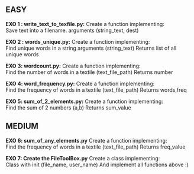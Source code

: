 ## EASY
**EXO 1 : write_text_to_texfile.py:**
Create a function implementing: <br>
Save text into a filename. arguments (string_text, dest)

**EXO 2 : words_unique.py:**
Create a function implementing: <br>
Find unique words in a string arguments (string_text)
Returns list of all unique words

**EXO 3: wordcount.py:**
Create a function implementing: <br>
Find the number of words in a textile (text_file_path)
Returns number

**EXO 4: word_frequency.py:**
Create a function implementing: <br>
Find the frequency of words in a textile (text_file_path)
Returns words,freq

**EXO 5: sum_of_2_elements.py:**
Create a function implementing: <br>
Find the sum of 2 numbers (a,b)
Returns sum_value

## MEDIUM
**EXO 6: sum_of_any_elements.py**
Create a function implementing: <br>
Find the frequency of words in a textile (text_file_path)
Returns  freq_value

**EXO 7: Create the FileToolBox.py**
Create a class implementing: <br>
Class with  init (file_name, user_name)
And implement all functions above :)

